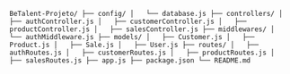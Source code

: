 ``
BeTalent-Projeto/
├── config/
│   └── database.js
├── controllers/
│   ├── authController.js
│   ├── customerController.js
│   ├── productController.js
│   ├── salesController.js
├── middlewares/
│   └── authMiddleware.js
├── models/
│   ├── Customer.js
│   ├── Product.js
│   ├── Sale.js
│   ├── User.js
├── routes/
│   ├── authRoutes.js
│   ├── customerRoutes.js
│   ├── productRoutes.js
│   ├── salesRoutes.js
├── app.js
├── package.json
└── README.md
``